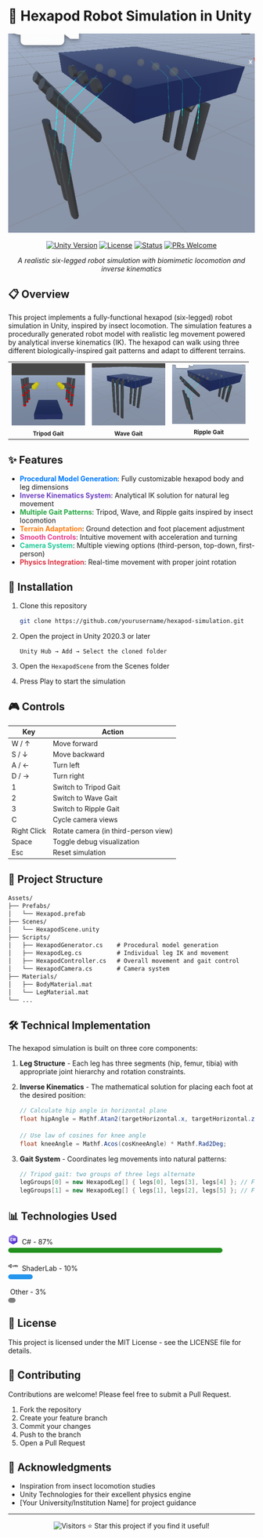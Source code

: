 # 🦗 Hexapod Robot Simulation in Unity

<div align="center">
  
![Hexapod Simulation](./assets/images/3.png)
  
[![Unity Version](https://img.shields.io/badge/Unity-2020.3%20or%20later-blue.svg?style=for-the-badge&logo=unity)](https://unity.com/)
[![License](https://img.shields.io/badge/License-MIT-green.svg?style=for-the-badge)](LICENSE)
[![Status](https://img.shields.io/badge/Status-Active-success.svg?style=for-the-badge)]()
[![PRs Welcome](https://img.shields.io/badge/PRs-welcome-brightgreen.svg?style=for-the-badge)](http://makeapullrequest.com)
  
*A realistic six-legged robot simulation with biomimetic locomotion and inverse kinematics*
</div>

## 📋 Overview

This project implements a fully-functional hexapod (six-legged) robot simulation in Unity, inspired by insect locomotion. The simulation features a procedurally generated robot model with realistic leg movement powered by analytical inverse kinematics (IK). The hexapod can walk using three different biologically-inspired gait patterns and adapt to different terrains.

<div align="center">
  
<table>
  <tr>
    <td align="center"><img src="./assets/images/1.png" width="150px"/><br/><sub><b>Tripod Gait</b></sub></td>
    <td align="center"><img src="./assets/images/2.png" width="150px"/><br/><sub><b>Wave Gait</b></sub></td>
    <td align="center"><img src="./assets/images/3.png" width="150px"/><br/><sub><b>Ripple Gait</b></sub></td>
  </tr>
</table>
</div>

## ✨ Features

- <span style="color:#007bff">**Procedural Model Generation**</span>: Fully customizable hexapod body and leg dimensions
- <span style="color:#6f42c1">**Inverse Kinematics System**</span>: Analytical IK solution for natural leg movement
- <span style="color:#28a745">**Multiple Gait Patterns**</span>: Tripod, Wave, and Ripple gaits inspired by insect locomotion
- <span style="color:#fd7e14">**Terrain Adaptation**</span>: Ground detection and foot placement adjustment
- <span style="color:#e83e8c">**Smooth Controls**</span>: Intuitive movement with acceleration and turning
- <span style="color:#20c997">**Camera System**</span>: Multiple viewing options (third-person, top-down, first-person)
- <span style="color:#dc3545">**Physics Integration**</span>: Real-time movement with proper joint rotation

## 🚀 Installation

1. Clone this repository

   ```bash
   git clone https://github.com/yourusername/hexapod-simulation.git
   ```

2. Open the project in Unity 2020.3 or later

   ```
   Unity Hub → Add → Select the cloned folder
   ```

3. Open the `HexapodScene` from the Scenes folder

4. Press Play to start the simulation

## 🎮 Controls

| Key         | Action                               |
| ----------- | ------------------------------------ |
| W / ↑       | Move forward                         |
| S / ↓       | Move backward                        |
| A / ←       | Turn left                            |
| D / →       | Turn right                           |
| 1           | Switch to Tripod Gait                |
| 2           | Switch to Wave Gait                  |
| 3           | Switch to Ripple Gait                |
| C           | Cycle camera views                   |
| Right Click | Rotate camera (in third-person view) |
| Space       | Toggle debug visualization           |
| Esc         | Reset simulation                     |

## 🧩 Project Structure

```
Assets/
├── Prefabs/
│   └── Hexapod.prefab
├── Scenes/
│   └── HexapodScene.unity
├── Scripts/
│   ├── HexapodGenerator.cs    # Procedural model generation
│   ├── HexapodLeg.cs          # Individual leg IK and movement
│   ├── HexapodController.cs   # Overall movement and gait control
│   └── HexapodCamera.cs       # Camera system
├── Materials/
│   ├── BodyMaterial.mat
│   └── LegMaterial.mat
└── ...
```

## 🛠️ Technical Implementation

The hexapod simulation is built on three core components:

1. **Leg Structure** - Each leg has three segments (hip, femur, tibia) with appropriate joint hierarchy and rotation constraints.

2. **Inverse Kinematics** - The mathematical solution for placing each foot at the desired position:

   ```csharp
   // Calculate hip angle in horizontal plane
   float hipAngle = Mathf.Atan2(targetHorizontal.x, targetHorizontal.z) * Mathf.Rad2Deg;

   // Use law of cosines for knee angle
   float kneeAngle = Mathf.Acos(cosKneeAngle) * Mathf.Rad2Deg;
   ```

3. **Gait System** - Coordinates leg movements into natural patterns:
   ```csharp
   // Tripod gait: two groups of three legs alternate
   legGroups[0] = new HexapodLeg[] { legs[0], legs[3], legs[4] }; // FR, ML, RR
   legGroups[1] = new HexapodLeg[] { legs[1], legs[2], legs[5] }; // FL, MR, RL
   ```

## 📊 Technologies Used

<div>
  <img height="20" src="https://raw.githubusercontent.com/github/explore/80688e429a7d4ef2fca1e82350fe8e3517d3494d/topics/csharp/csharp.png">
  <span>&nbsp;C# - 87%</span>
  <div style="background-color: #239120; height: 10px; width: 87%; margin-top: 4px; border-radius: 5px;"></div>
</div>
<br>
<div>
  <img height="20" src="https://raw.githubusercontent.com/github/explore/80688e429a7d4ef2fca1e82350fe8e3517d3494d/topics/unity/unity.png">
  <span>&nbsp;ShaderLab - 10%</span>
  <div style="background-color: #2496ED; height: 10px; width: 10%; margin-top: 4px; border-radius: 5px;"></div>
</div>
<br>
<div>
  <span>&nbsp;Other - 3%</span>
  <div style="background-color: #808080; height: 10px; width: 3%; margin-top: 4px; border-radius: 5px;"></div>
</div>

## 📝 License

This project is licensed under the MIT License - see the LICENSE file for details.

## 👥 Contributing

Contributions are welcome! Please feel free to submit a Pull Request.

1. Fork the repository
2. Create your feature branch
3. Commit your changes
4. Push to the branch
5. Open a Pull Request

## 🙏 Acknowledgments

- Inspiration from insect locomotion studies
- Unity Technologies for their excellent physics engine
- [Your University/Institution Name] for project guidance

---

<div align="center">
  
![Visitors](https://visitor-badge.glitch.me/badge?page_id=yourusername.hexapod-simulation)
⭐ Star this project if you find it useful!
  
</div>
